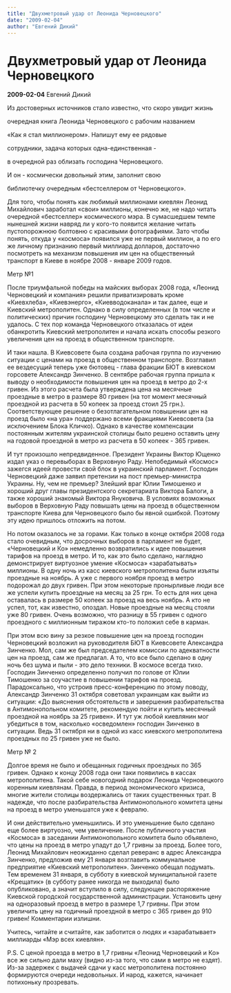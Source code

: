 ```yaml
---
title: "Двухметровый удар от Леонида Черновецкого"
date: "2009-02-04"
author: "Евгений Дикий"
---
```


# Двухметровый удар от Леонида Черновецкого

**2009-02-04** Евгений Дикий

Из достоверных источников стало известно, что скоро увидит жизнь 

очередная книга Леонида Черновецкого с рабочим названием 

«Как я стал миллионером». Напишут ему ее рядовые 

сотрудники, задача  которых одна-единственная - 

в очередной раз облизать господина Черновецкого. 

И он - космически довольный этим, заполнит свою 

библиотечку очередным «бестселлером от Черновецкого». 

Для того, чтобы понять как любимый миллионами киевлян Леонид Михайлович заработал «свои» миллионы, конечно же, не надо читать очередной «бестселлер» космического мэра. В сумасшедшем темпе нынешней жизни навряд ли у кого-то появится желание читать пустопорожнюю болтовню с красивыми фотографиями. Зато чтобы понять, откуда у «космоса» появился уже не первый миллион, а по его же личному признанию первый миллиард долларов, достаточно посмотреть на механизм повышения им цен на общественный транспорт в Киеве в ноябре 2008 - январе 2009 годов.

Метр №1

После триумфальной победы на майских выборах 2008 года, «Леонид Черновецкий и компания» решили приватизировать кроме «Киевхлеба», «Киевэнерго», «Киевводоканала» и так далее, еще и Киевский метрополитен. Однако в силу определенных (в том числе и политических) причин господину Черновецкому это сделать так и не удалось. С тех пор команда Черновецкого отказалась от идеи обанкротить Киевский метрополитен и начала искать способы резкого увеличения цен на проезд в общественном транспорте.

И таки нашла. В Киевсовете была создана рабочая группа по изучению ситуации с ценами на проезд в общественном транспорте. Возглавил ее вездесущий теперь уже бютовец - глава фракции БЮТ в киевском горсовете Александр Зинченко. В сентябре рабочая группа пришла к выводу о необходимости повышения цен на проезд в метро до 2-х гривен. Из этого расчета была утверждена цена на месячные проездные в метро в размере 80 гривен (на тот момент месячный проездной из расчета в 50 копеек за проезд стоил 25 грн.). Соответствующее решение о безотлагательном повышении цен на проезд было «на ура» поддержано всеми фракциями Киевсовета (за исключением Блока Кличко). Однако в качестве компенсации постоянным жителям украинской столицы было решено оставить цену на годовой проездной в метро из расчета в 50 копеек - 365 гривен.

И тут произошло непредвиденное. Президент Украины Виктор Ющенко издал указ о перевыборах в Верховную Раду. Непобедимый «Космос» зажегся идеей провести свой блок в украинский парламент. Господин Черновецкий даже заявил претензии на пост премьер-министра Украины. Ну, чем не премьер? Злейший враг Юлии Тимошенко и хороший друг главы президентского секретариата Виктора Балоги, а также хороший знакомый Виктора Януковича. В условиях возможных выборов в Верховную Раду повышать цены на проезд в общественном транспорте Киева для Черновецкого было бы явной ошибкой. Поэтому эту идею пришлось отложить на потом.

Но потом оказалось не за горами. Как только в конце октября 2008 года стало очевидным, что досрочных выборов в парламент не будет, «Черновецкий и Ко» немедленно возвратились к идее повышения тарифов на проезд в метро. И то, как это было сделано, наглядно демонстрирует виртуозное умение «Космоса» «зарабатывать» миллионы. В одну ночь из касс киевского метрополитена были изъяты проездные на ноябрь. А уже с первого ноября проезд в метро подорожал до двух гривен. При этом некоторые пронырливые люди все же успели купить проездные на месяц за 25 грн. То есть для них цена оставалась в размере 50 копеек за проезд на весь ноябрь. А кто не успел, тот, как известно, опоздал. Новые проездные на месяц стояли уже 80 гривен. Очень возможно, что разницу в 55 гривен с одного проездного с миллионным тиражом кто-то положил себе в карман.

При этом всю вину за резкое повышение цен на проезд господин Черновецкий возложил на руководителя БЮТ в Киевсовете Александра Зинченко. Мол, сам же был председателем комиссии по адекватности цен на проезд, сам же предлагал. А то, что все было сделано в одну ночь без шума и пыли - это дело техники. В космосе всегда тихо. Господин Зинченко определенно получил по голове от Юлии Тимошенко за соучастие в повышении тарифов на проезд. Парадоксально, что устроив пресс-конференцию по этому поводу, Александр Зинченко 31 октября советовал украинцам как выйти из ситуации: «До выяснения обстоятельств и завершения разбирательства в Антимонопольном комитете, рекомендую пойти и купить месячный проездной на ноябрь за 25 гривен». И тут уж любой киевлянин мог убедиться в том, насколько «осведомлен» господин Зинченко в ситуации. Ведь 31 октября ни в одной из касс киевского метрополитена проездных по 25 гривен уже не было.

Метр № 2 

Долгое время не было и обещанных годичных проездных по 365 гривен.  Однако к концу 2008 года они таки появились в кассах метрополитена. Такой себе новогодний подарок Леонида Черновецкого коренным киевлянам. Правда, в период экономического кризиса, многие жители столицы воздержались от таких существенных трат. В надежде, что после разбирательства Антимонопольного комитета цены на проезд в метро уменьшатся уже к февралю.

И они действительно уменьшились. И это уменьшение было сделано еще более виртуозно, чем увеличение. После публичного участия «Космоса» в заседании Антимонопольного комитета было объявлено, что цены на проезд в метро упадут до 1,7 гривны за проезд. Более того, Леонид Михайлович неожиданно сделал реверанс в адрес Александра Зинченко, предложив ему 21 января возглавить коммунальное предприятие «Киевский метрополитен». Зинченко обещал подумать. Тем временем 31 января, в субботу в киевской муниципальной газете «Крещатик» (в субботу ранее никогда не выходила) было опубликовано, а значит вступило в силу, следующее распоряжение Киевской городской государственной администрации. Установить цену на одноразовый проезд в метро в размере 1,7 гривны. При этом увеличить цену на годичный проездной в метро с 365 гривен до 910 гривен! Комментарии излишни.

Учитесь, читайте и считайте, как заботится о людях и «зарабатывает» миллиарды «Мэр всех киевлян».

P.S. С ценой проезда в метро в 1,7 гривны «Леонид Черновецкий и Ко» все же сильно дали маху (видно из-за того, что сами в метро не ездят). Из-за задержек с выдачей сдачи у касс метрополитена постоянно формируются очереди недовольных. И народ, кажется, начинает потихоньку прозревать.